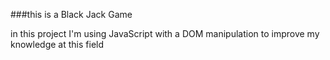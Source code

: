 ###this is a Black Jack Game

in this project I'm using JavaScript with a DOM manipulation to improve my knowledge at this field
